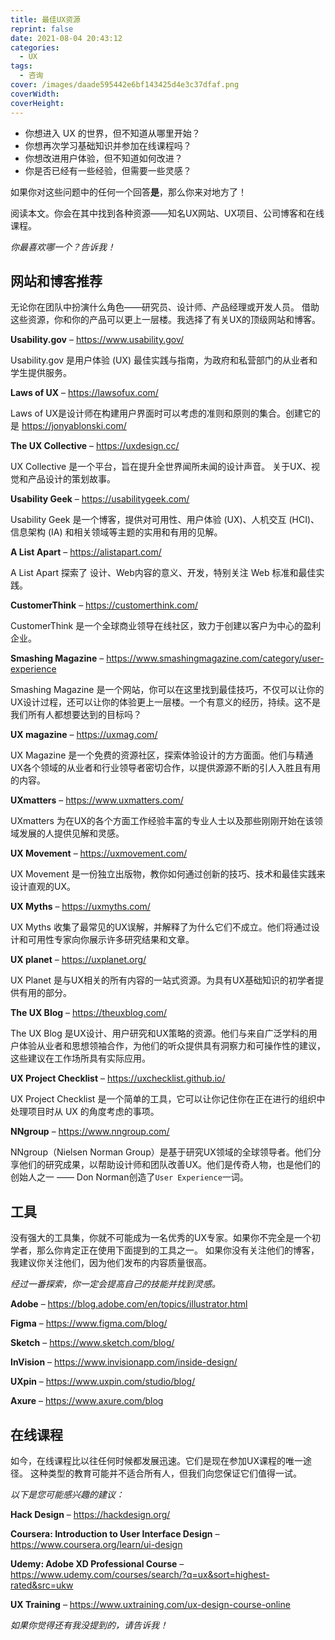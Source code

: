 ```yaml
---
title: 最佳UX资源
reprint: false
date: 2021-08-04 20:43:12
categories:
  - UX
tags:
  - 咨询
cover: /images/daade595442e6bf143425d4e3c37dfaf.png
coverWidth:
coverHeight:
---
```


- 你想进入 UX 的世界，但不知道从哪里开始？
- 你想再次学习基础知识并参加在线课程吗？
- 你想改进用户体验，但不知道如何改进？
- 你是否已经有一些经验，但需要一些灵感？

如果你对这些问题中的任何一个回答**是**，那么你来对地方了！

阅读本文。你会在其中找到各种资源——知名UX网站、UX项目、公司博客和在线课程。

*你最喜欢哪一个？告诉我！*

## 网站和博客推荐

无论你在团队中扮演什么角色——研究员、设计师、产品经理或开发人员。 借助这些资源，你和你的产品可以更上一层楼。我选择了有关UX的顶级网站和博客。

**Usability.gov** – <https://www.usability.gov/>

Usability.gov 是用户体验 (UX) 最佳实践与指南，为政府和私营部门的从业者和学生提供服务。

**Laws of UX** – <https://lawsofux.com/>

Laws of UX是设计师在构建用户界面时可以考虑的准则和原则的集合。创建它的是 <https://jonyablonski.com/>

**The UX Collective** – <https://uxdesign.cc/>

UX Collective 是一个平台，旨在提升全世界闻所未闻的设计声音。 关于UX、视觉和产品设计的策划故事。

**Usability Geek** – <https://usabilitygeek.com/>

Usability Geek 是一个博客，提供对可用性、用户体验 (UX)、人机交互 (HCI)、信息架构 (IA) 和相关领域等主题的实用和有用的见解。

**A List Apart** – <https://alistapart.com/>

A List Apart 探索了 设计、Web内容的意义、开发，特别关注 Web 标准和最佳实践。

**CustomerThink** – <https://customerthink.com/>

CustomerThink 是一个全球商业领导在线社区，致力于创建以客户为中心的盈利企业。

**Smashing Magazine** – <https://www.smashingmagazine.com/category/user-experience>

Smashing Magazine 是一个网站，你可以在这里找到最佳技巧，不仅可以让你的UX设计过程，还可以让你的体验更上一层楼。一个有意义的经历，持续。这不是我们所有人都想要达到的目标吗？

**UX magazine** – <https://uxmag.com/>

UX Magazine 是一个免费的资源社区，探索体验设计的方方面面。他们与精通UX各个领域的从业者和行业领导者密切合作，以提供源源不断的引人入胜且有用的内容。

**UXmatters** – <https://www.uxmatters.com/>

UXmatters 为在UX的各个方面工作经验丰富的专业人士以及那些刚刚开始在该领域发展的人提供见解和灵感。

**UX Movement** – <https://uxmovement.com/>

UX Movement 是一份独立出版物，教你如何通过创新的技巧、技术和最佳实践来设计直观的UX。

**UX Myths** – <https://uxmyths.com/>

UX Myths 收集了最常见的UX误解，并解释了为什么它们不成立。他们将通过设计和可用性专家向你展示许多研究结果和文章。

**UX planet** – <https://uxplanet.org/>

UX Planet 是与UX相关的所有内容的一站式资源。为具有UX基础知识的初学者提供有用的部分。

**The UX Blog** – <https://theuxblog.com/>

The UX Blog 是UX设计、用户研究和UX策略的资源。他们与来自广泛学科的用户体验从业者和思想领袖合作，为他们的听众提供具有洞察力和可操作性的建议，这些建议在工作场所具有实际应用。

**UX Project Checklist** – <https://uxchecklist.github.io/>

UX Project Checklist 是一个简单的工具，它可以让你记住你在正在进行的组织中处理项目时从 UX 的角度考虑的事项。

**NNgroup** – https://www.nngroup.com/

NNgroup（Nielsen Norman Group）是基于研究UX领域的全球领导者。他们分享他们的研究成果，以帮助设计师和团队改善UX。他们是传奇人物，也是他们的创始人之一 —— Don Norman创造了`User Experience`一词。

## 工具

没有强大的工具集，你就不可能成为一名优秀的UX专家。如果你不完全是一个初学者，那么你肯定正在使用下面提到的工具之一。 如果你没有关注他们的博客，我建议你关注他们，因为他们发布的内容质量很高。

*经过一番探索，你一定会提高自己的技能并找到灵感。*

**Adobe** – <https://blog.adobe.com/en/topics/illustrator.html>

**Figma** – <https://www.figma.com/blog/>

**Sketch** – <https://www.sketch.com/blog/>

**InVision** – <https://www.invisionapp.com/inside-design/>

**UXpin** – <https://www.uxpin.com/studio/blog/>

**Axure** – <https://www.axure.com/blog>

## 在线课程

如今，在线课程比以往任何时候都发展迅速。它们是现在参加UX课程的唯一途径。 这种类型的教育可能并不适合所有人，但我们向您保证它们值得一试。

*以下是您可能感兴趣的建议：*

**Hack Design** – <https://hackdesign.org/>

**Coursera: Introduction to User Interface Design** – <https://www.coursera.org/learn/ui-design>

**Udemy: Adobe XD Professional Course** – <https://www.udemy.com/courses/search/?q=ux&sort=highest-rated&src=ukw>

**UX Training** – <https://www.uxtraining.com/ux-design-course-online>

*如果你觉得还有我没提到的，请告诉我！*